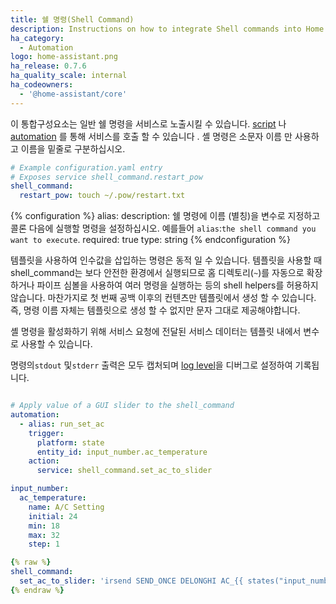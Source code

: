 ```yaml
---
title: 쉘 명령(Shell Command)
description: Instructions on how to integrate Shell commands into Home Assistant.
ha_category:
  - Automation
logo: home-assistant.png
ha_release: 0.7.6
ha_quality_scale: internal
ha_codeowners:
  - '@home-assistant/core'
---
```


이 통합구성요소는 일반 쉘 명령을 서비스로 노출시킬 수 있습니다. [script] 나 [automation] 를 통해 서비스를 호출 할 수 있습니다 . 셸 명령은 소문자 이름 만 사용하고 이름을 밑줄로 구분하십시오.

[script]: /integrations/script/
[automation]: /getting-started/automation/

```yaml
# Example configuration.yaml entry
# Exposes service shell_command.restart_pow
shell_command:
  restart_pow: touch ~/.pow/restart.txt
```

{% configuration %}
alias:
  description: 쉘 명령에 이름 (별칭)을 변수로 지정하고 콜론 다음에 실행할 명령을 설정하십시오. 예를들어 `alias`:`the shell command you want to execute`.
  required: true
  type: string
{% endconfiguration %}

템플릿을 사용하여 인수값을 삽입하는 명령은 동적 일 수 있습니다. 템플릿을 사용할 때 shell_command는 보다 안전한 환경에서 실행되므로 홈 디렉토리(`~`)를 자동으로 확장하거나 파이프 심볼을 사용하여 여러 명령을 실행하는 등의 shell helpers를 허용하지 않습니다. 마찬가지로 첫 번째 공백 이후의 컨텐츠만 템플릿에서 생성 할 수 있습니다. 즉, 명령 이름 자체는 템플릿으로 생성 할 수 없지만 문자 그대로 제공해야합니다.

셸 명령을 활성화하기 위해 서비스 요청에 전달된 서비스 데이터는 템플릿 내에서 변수로 사용할 수 있습니다.

명령의`stdout` 및`stderr` 출력은 모두 캡처되며 [log level](/integrations/logger/)을 디버그로 설정하여 기록됩니다.

```yaml

# Apply value of a GUI slider to the shell_command
automation:
  - alias: run_set_ac
    trigger:
      platform: state
      entity_id: input_number.ac_temperature
    action:
      service: shell_command.set_ac_to_slider

input_number:
  ac_temperature:
    name: A/C Setting
    initial: 24
    min: 18
    max: 32
    step: 1

{% raw %}
shell_command:
  set_ac_to_slider: 'irsend SEND_ONCE DELONGHI AC_{{ states("input_number.ac_temperature") }}_AUTO'
{% endraw %}
```
